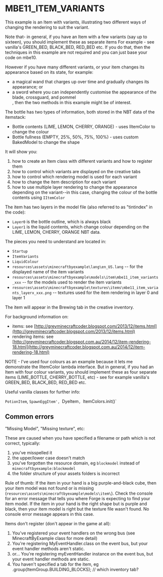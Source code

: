# MBE11_ITEM_VARIANTS

This example is an Item with variants, illustrating two different ways of changing the rendering to suit the variant.

Note that- in general, if you have an Item with a few variants (say up to sixteen), you should implement these as separate items 
For example - see vanilla's GREEN_BED, BLACK_BED, RED_BED etc.  If you do that, then the techniques in this example are not required and you 
can just base your code on mbe10.

However if you have many different variants, or your item changes its appearance based on its state, for example:

* a magical wand that charges up over time and gradually changes its appearance; or
* a sword where you can independently customise the appearance of the blade, crossguard, and pommel
<br>, then the two methods in this example might be of interest.

The bottle has two types of information, both stored in the NBT data of the itemstack:

* Bottle contents (LIME, LEMON, CHERRY, ORANGE) - uses IItemColor to change the colour
* Bottle fullness (EMPTY, 25%, 50%, 75%, 100%) - uses custom BakedModel to change the shape

It will show you:

1. how to create an Item class with different variants and how to register them
1. how to control which variants are displayed on the creative tabs
1. how to control which rendering model is used for each variant
1. how to change the item description for each variant
1. how to use multiple layer rendering to change the appearance depending on the variant--in this case, changing the colour of the bottle contents using `IItemColor`

The item has two layers in the model file (also referred to as "tintindex" in the code):

* `Layer0` is the bottle outline, which is always black
* `Layer1` is the liquid contents, which change colour depending on the LIME, LEMON, CHERRY, ORANGE NBT data.

The pieces you need to understand are located in:

* `Startup`
* `ItemVariants`
* `LiquidColour`
* `resources\assets\minecraftbyexample\lang\en_US.lang` -- for the displayed name of the item variants
* `resources\assets\minecraftbyexample\models\item\mbe11_item_variants_xxx` -- for the models used to render the item variants
* `resources\assets\minecraftbyexample\textures\items\mbe11_item_variants_layerx_xxx.png` -- textures used for the item rendering in layer 0 and layer 1

The item will appear in the Brewing tab in the creative inventory.

For background information on:

* items: see [http://greyminecraftcoder.blogspot.com/2013/12/items.html](http://greyminecraftcoder.blogspot.com/2013/12/items.html)
* rendering items: see [http://greyminecraftcoder.blogspot.com.au/2014/12/item-rendering-18.html](http://greyminecraftcoder.blogspot.com.au/2014/12/item-rendering-18.html)

NOTE - I've used four colours as an example because it lets me demonstrate the IItemColor lambda interface.  But in general, if you had an Item with four colour variants, you should implement these as four separate items (LIME_BOTTLE, CHERRY_BOTTLE, etc) - see for example vanilla's GREEN_BED, BLACK_BED, RED_BED etc.

Useful vanilla classes for further info:

`PotionItem`, `SpawnEggItem', `DyeItem`, `ItemColors.init()`

## Common errors

"Missing Model", "Missing texture", etc:

These are caused when you have specified a filename or path which is not correct, typically:

1. you've misspelled it
1. the upper/lower case doesn't match
1. you've forgotten the resource domain, eg `blockmodel` instead of `minecraftbyexample:blockmodel`
1. the folder structure of your assets folders is incorrect

Rule of thumb:
If the item in your hand is a big purple-and-black cube, then your item model was not found or is missing (`resources\assets\minecraftbyexample\models\item\`).  Check the console for an error message that tells you where Forge is expecting to find your item model.
If the item in your hand is the right shape but is purple and black, then your item model is right but the texture file wasn't found.  No console error message appears in this case.

Items don't register (don't appear in the game at all):
1. You've registered your event handlers on the wrong bus (see MinecraftByExample class for more detail)
1. You're registering MyEventHandler.class on the event bus, but your event handler methods aren't static.
  1. or... You're registering myEventHandler instance on the event bus, but your event handler methods are static.
1. You haven't specified a tab for the item, eg .group(ItemGroup.BUILDING_BLOCKS);  // which inventory tab?
